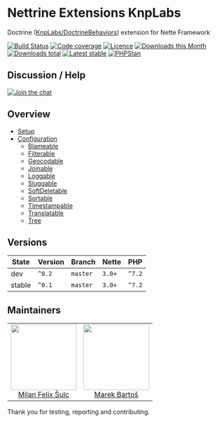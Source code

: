 # Nettrine Extensions KnpLabs

Doctrine ([KnpLabs/DoctrineBehaviors](https://github.com/KnpLabs/DoctrineBehaviors)) extension for Nette Framework

[![Build Status](https://img.shields.io/travis/nettrine/extensions-knplabs.svg?style=flat-square)](https://travis-ci.org/nettrine/extensions-knplabs)
[![Code coverage](https://img.shields.io/coveralls/nettrine/extensions-knplabs.svg?style=flat-square)](https://coveralls.io/r/nettrine/extensions-knplabs)
[![Licence](https://img.shields.io/packagist/l/nettrine/extensions-knplabs.svg?style=flat-square)](https://packagist.org/packages/nettrine/extensions-knplabs)
[![Downloads this Month](https://img.shields.io/packagist/dm/nettrine/extensions-knplabs.svg?style=flat-square)](https://packagist.org/packages/nettrine/extensions-knplabs)
[![Downloads total](https://img.shields.io/packagist/dt/nettrine/extensions-knplabs.svg?style=flat-square)](https://packagist.org/packages/nettrine/extensions-knplabs)
[![Latest stable](https://img.shields.io/packagist/v/nettrine/extensions-knplabs.svg?style=flat-square)](https://packagist.org/packages/nettrine/extensions-knplabs)
[![PHPStan](https://img.shields.io/badge/PHPStan-enabled-brightgreen.svg?style=flat-square)](https://github.com/phpstan/phpstan)

## Discussion / Help

[![Join the chat](https://img.shields.io/gitter/room/nettrine/nettrine.svg?style=flat-square)](https://gitter.im/nettrine/nettrine)

## Overview

- [Setup](.docs/README.md#setup)
- [Configuration](.docs/README.md#configuration)
    - [Blameable](.docs/README.md#blameable)
    - [Filterable](.docs/README.md#filterable)
    - [Geocodable](.docs/README.md#geocodable)
    - [Joinable](.docs/README.md#joinable)
    - [Loggable](.docs/README.md#loggable)
    - [Sluggable](.docs/README.md#sluggable)
    - [SoftDeletable](.docs/README.md#softdeletable)
    - [Sortable](.docs/README.md#sortable)
    - [Timestampable](.docs/README.md#timestampable)
    - [Translatable](.docs/README.md#translatable)
    - [Tree](.docs/README.md#tree)

## Versions

| State  | Version | Branch   | Nette  | PHP    |
|--------|---------|----------|--------|--------|
| dev    | `^0.2`  | `master` | `3.0+` | `^7.2` |
| stable | `^0.1`  | `master` | `3.0+` | `^7.2` |

## Maintainers

<table>
  <tbody>
    <tr>
      <td align="center">
        <a href="https://github.com/f3l1x">
            <img width="150" height="150" src="https://avatars2.githubusercontent.com/u/538058?v=3&s=150">
        </a>
        </br>
        <a href="https://github.com/f3l1x">Milan Felix Šulc</a>
      </td>
      <td align="center">
        <a href="https://github.com/mabar">
            <img width="150" height="150" src="https://avatars0.githubusercontent.com/u/20974277?s=150&v=4">
        </a>
        </br>
        <a href="https://github.com/mabar">Marek Bartoš</a>
      </td>
    </tr>
  </tbody>
</table>

Thank you for testing, reporting and contributing.
